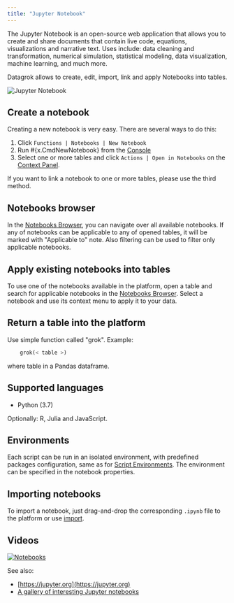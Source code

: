 ```yaml
---
title: "Jupyter Notebook"
---
```


The Jupyter Notebook is an open-source web application that allows you to create and share documents that contain live
code, equations, visualizations and narrative text. Uses include: data cleaning and transformation, numerical
simulation, statistical modeling, data visualization, machine learning, and much more.

Datagrok allows to create, edit, import, link and apply Notebooks into tables.

![Jupyter Notebook](../uploads/gifs/jupyter-notebooks.gif "Jupyter Notebook")

## Create a notebook

Creating a new notebook is very easy. There are several ways to do this:

1. Click `Functions | Notebooks | New Notebook`
2. Run #{x.CmdNewNotebook} from the [Console](/help/datagrok/navigation/navigation.md#console)
3. Select one or more tables and click `Actions | Open in Notebooks` on
   the [Context Panel](/help/datagrok/navigation/navigation.md#context-panel).

If you want to link a notebook to one or more tables, please use the third method.

## Notebooks browser

In the [Notebooks Browser](https://public.datagrok.ai/notebooks), you can navigate over all available notebooks. If any
of notebooks can be applicable to any of opened tables, it will be marked with
"Applicable to" note. Also filtering can be used to filter only applicable notebooks.

## Apply existing notebooks into tables

To use one of the notebooks available in the platform, open a table and search for applicable notebooks in
the [Notebooks Browser](https://public.datagrok.ai/notebooks). Select a notebook and use its context menu to apply it to
your data.

## Return a table into the platform

Use simple function called "grok". Example:

```python
    grok(< table >)
```

where table in a Pandas dataframe.

## Supported languages

* Python (3.7)

Optionally: R, Julia and JavaScript.

## Environments

Each script can be run in an isolated environment, with predefined packages configuration, same as for
[Script Environments](scripting.md#environments). The environment can be specified in the notebook properties.

## Importing notebooks

To import a notebook, just drag-and-drop the corresponding `.ipynb` file to the platform or use
[import](/help/access/files/files.mdx).

## Videos

[![Notebooks](../uploads/youtube/visualizations2.png "Open on Youtube")](https://www.youtube.com/watch?v=7MBXWzdC0-I&t=3880s)

See also:

* [https://jupyter.org](https://jupyter.org)
* [A gallery of interesting Jupyter notebooks](https://github.com/jupyter/jupyter/wiki/A-gallery-of-interesting-Jupyter-Notebooks#statistics-machine-learning-and-data-science)
